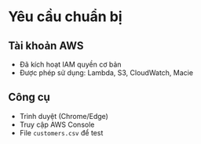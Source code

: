 # Yêu cầu chuẩn bị

## Tài khoản AWS
- Đã kích hoạt IAM quyền cơ bản
- Được phép sử dụng: Lambda, S3, CloudWatch, Macie

## Công cụ
- Trình duyệt (Chrome/Edge)
- Truy cập AWS Console
- File `customers.csv` để test
